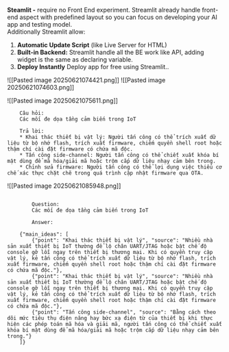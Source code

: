 **Steamlit -** require no Front End experiment. Streamlit already handle front-end aspect with predefined layout so you can focus on developing your AI app and testing model.  
	Additionally Streamlit allow:
1. **Automatic Update Script** (like Live Server for HTML)  
2. **Built-in Backend:** Streamlit handle all the BE work like API, adding widget is the same as declaring variable. 
3. **Deploy Instantly** Deploy app for free using Streamlit.. 

![[Pasted image 20250621074421.png]]
![[Pasted image 20250621074603.png]]


![[Pasted image 20250621075611.png]]

```text
	Câu hỏi: 
	Các mối đe dọa tầng cảm biến trong IoT
	
	Trả lời:
    * Khai thác thiết bị vật lý: Người tấn công có thể trích xuất dữ liệu từ bộ nhớ flash, trích xuất firmware, chiếm quyền shell root hoặc thậm chí cài đặt firmware có chứa mã độc.
    * Tấn công side-channel: Người tấn công có thể chiết xuất khóa bí mật dùng để mã hóa/giải mã hoặc trộm cắp dữ liệu nhạy cảm bên trong.
    * Chỉnh sửa firmware: Người tấn công có thể lợi dụng việc thiếu cơ chế xác thực chặt chẽ trong quá trình cập nhật firmware qua OTA.
```

![[Pasted image 20250621085948.png]]
```

		Question:
		Các mối đe dọa tầng cảm biến trong IoT

		Answer:

	{"main_ideas": [
		{"point": "Khai thác thiết bị vật lý", "source": "Nhiều nhà sản xuất thiết bị IoT thường để lộ chân UART/JTAG hoặc bật chế độ console gỡ lỗi ngay trên thiết bị thương mại. Khi có quyền truy cập vật lý, kẻ tấn công có thể trích xuất dữ liệu từ bộ nhớ flash, trích xuất firmware, chiếm quyền shell root hoặc thậm chí cài đặt firmware có chứa mã độc."},
		{"point": "Khai thác thiết bị vật lý", "source": "Nhiều nhà sản xuất thiết bị IoT thường để lộ chân UART/JTAG hoặc bật chế độ console gỡ lỗi ngay trên thiết bị thương mại. Khi có quyền truy cập vật lý, kẻ tấn công có thể trích xuất dữ liệu từ bộ nhớ flash, trích xuất firmware, chiếm quyền shell root hoặc thậm chí cài đặt firmware có chứa mã độc."},
		{"point": "Tấn công side-channel", "source": "Bằng cách theo dõi mức tiêu thụ điện năng hay bức xạ điện từ của thiết bị khi thực hiện các phép toán mã hóa và giải mã, người tấn công có thể chiết xuất khóa bí mật dùng để mã hóa/giải mã hoặc trộm cắp dữ liệu nhạy cảm bên trong."}
	]}
```
